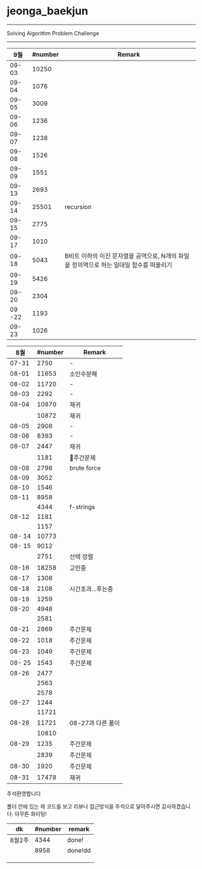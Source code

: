 # jeonga_baekjun

---

Solving Algorithm Problem Challenge

---

| 9월     | #number | Remark                                              |
| ------ | ------- | --------------------------------------------------- |
| 09-03  | 10250   |                                                     |
| 09-04  | 1076    |                                                     |
| 09-05  | 3009    |                                                     |
| 09-06  | 1236    |                                                     |
| 09-07  | 1238    |                                                     |
| 09-08  | 1526    |                                                     |
| 09-09  | 1551    |                                                     |
| 09-13  | 2693    |                                                     |
| 09-14  | 25501   | recursion                                           |
| 09-15  | 2775    |                                                     |
| 09-17  | 1010    |                                                     |
| 09-18  | 5043    | B비트 이하의 이진 문자열을 공역으로, N개의 파일을 정의역으로 하는 일대일 함수를 떠올리기 |
| 09-19  | 5426    |                                                     |
| 09-20  | 2304    |                                                     |
| 09 -22 | 1193    |                                                     |
| 09-23|1026 | |

| 8월     | #number | Remark       |
| ------ | ------- | ------------ |
| 07-31  | 2750    | -            |
| 08-01  | 11653   | 소인수분해        |
| 08-02  | 11720   | -            |
| 08-03  | 2292    | -            |
| 08-04  | 10870   | 재귀           |
|        | 10872   | 재귀           |
| 08-05  | 2908    | -            |
| 08-06  | 8393    | -            |
| 08-07  | 2447    | 재귀           |
|        | 1181    | 🌱주간문제       |
| 08-08  | 2798    | brute force  |
| 08-09  | 3052    |              |
| 08-10  | 1546    |              |
| 08-11  | 8958    |              |
|        | 4344    | f-strings    |
| 08-12  | 1181    |              |
|        | 1157    |              |
| 08- 14 | 10773   |              |
| 08- 15 | 9012    |              |
|        | 2751    | 선택 정렬        |
| 08-16  | 18258   | 고민중          |
| 08-17  | 1308    |              |
| 08-18  | 2108    | 시간초과...푸는중   |
| 08-19  | 1259    |              |
| 08-20  | 4948    |              |
|        | 2581    |              |
| 08-21  | 2869    | 주간문제         |
| 08-22  | 1018    | 주간문제         |
| 08-23  | 1049    | 주간문제         |
| 08- 25 | 1543    | 주간문제         |
| 08-26  | 2477    |              |
|        | 2563    |              |
|        | 2578    |              |
| 08-27  | 1244    |              |
|        | 11721   |              |
| 08-28  | 11721   | 08-27과 다른 풀이 |
|        | 10810   |              |
| 08-29  | 1235    | 주간문제         |
|        | 2839    | 주간문제         |
| 08-30  | 1920    | 주간문제         |
| 08-31  | 17478   | 재귀           |

주석환영합니다

폴더 안에 있는 제 코드를 보고 리뷰나 접근방식을 주석으로 달아주시면 감사하겠습니다. 아무튼 화이팅!

| dk   | #number | remark  |
| ---- | ------- | ------- |
| 8월2주 | 4344    | done!   |
|      | 8958    | done!dd |
|      |         |         |
|      |         |         |
|      |         |         |
